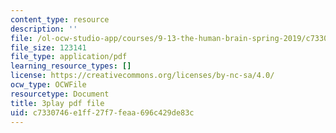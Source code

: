 ```yaml
---
content_type: resource
description: ''
file: /ol-ocw-studio-app/courses/9-13-the-human-brain-spring-2019/c7330746e1ff27f7feaa696c429de83c_xA00vkxG3lE.pdf
file_size: 123141
file_type: application/pdf
learning_resource_types: []
license: https://creativecommons.org/licenses/by-nc-sa/4.0/
ocw_type: OCWFile
resourcetype: Document
title: 3play pdf file
uid: c7330746-e1ff-27f7-feaa-696c429de83c
---
```

